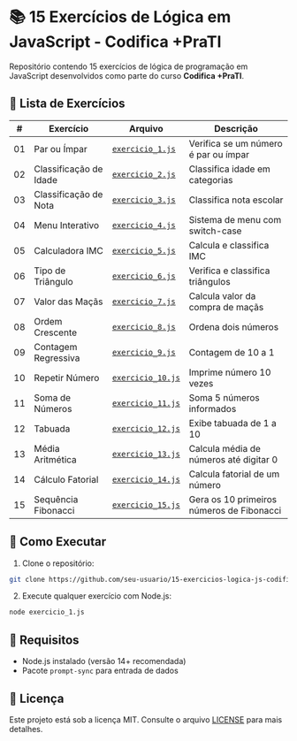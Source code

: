# 📚 15 Exercícios de Lógica em JavaScript - Codifica +PraTI

Repositório contendo 15 exercícios de lógica de programação em JavaScript desenvolvidos como parte do curso **Codifica +PraTI**.

## 🧠 Lista de Exercícios

| #  | Exercício | Arquivo | Descrição |
|----|-----------|---------|-----------|
| 01 | Par ou Ímpar | [`exercicio_1.js`](exercicio_1.js) | Verifica se um número é par ou ímpar |
| 02 | Classificação de Idade | [`exercicio_2.js`](exercicio_2.js) | Classifica idade em categorias |
| 03 | Classificação de Nota | [`exercicio_3.js`](exercicio_3.js) | Classifica nota escolar |
| 04 | Menu Interativo | [`exercicio_4.js`](exercicio_4.js) | Sistema de menu com switch-case |
| 05 | Calculadora IMC | [`exercicio_5.js`](exercicio_5.js) | Calcula e classifica IMC |
| 06 | Tipo de Triângulo | [`exercicio_6.js`](exercicio_6.js) | Verifica e classifica triângulos |
| 07 | Valor das Maçãs | [`exercicio_7.js`](exercicio_7.js) | Calcula valor da compra de maçãs |
| 08 | Ordem Crescente | [`exercicio_8.js`](exercicio_8.js) | Ordena dois números |
| 09 | Contagem Regressiva | [`exercicio_9.js`](exercicio_9.js) | Contagem de 10 a 1 |
| 10 | Repetir Número | [`exercicio_10.js`](exercicio_10.js) | Imprime número 10 vezes |
| 11 | Soma de Números | [`exercicio_11.js`](exercicio_11.js) | Soma 5 números informados |
| 12 | Tabuada | [`exercicio_12.js`](exercicio_12.js) | Exibe tabuada de 1 a 10 |
| 13 | Média Aritmética | [`exercicio_13.js`](exercicio_13.js) | Calcula média de números até digitar 0 |
| 14 | Cálculo Fatorial | [`exercicio_14.js`](exercicio_14.js) | Calcula fatorial de um número |
| 15 | Sequência Fibonacci | [`exercicio_15.js`](exercicio_15.js) | Gera os 10 primeiros números de Fibonacci |

## 🚀 Como Executar

1. Clone o repositório:
```bash
git clone https://github.com/seu-usuario/15-exercicios-logica-js-codifica-mais-prati.git
```

2. Execute qualquer exercício com Node.js:
```bash
node exercicio_1.js
```

## 📝 Requisitos
- Node.js instalado (versão 14+ recomendada)
- Pacote `prompt-sync` para entrada de dados

## 📜 Licença
Este projeto está sob a licença MIT. Consulte o arquivo [LICENSE](LICENSE) para mais detalhes.
